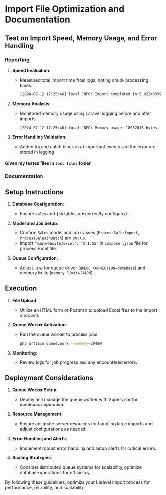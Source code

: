 # Import File Optimization and Documentation

## Test on Import Speed, Memory Usage, and Error Handling

### Reporting

1. **Speed Evaluation**:
   - Measured total import time from logs, noting chunk processing times.
     ```sh
     [2024-07-12 17:25:46] local.INFO: Import completed in:5.0224339962006seconds. 
     ```

2. **Memory Analysis**:
   - Monitored memory usage using Laravel logging before and after imports.
     ```sh
     [2024-07-12 17:25:46] local.INFO: Memory usage: 18937616 bytes.
     ```

3. **Error Handling Validation**:
   - Added try and catch block in all important events and the error are stored in logging

#### Given my tested files in `test files` folder

### Documentation

## Setup Instructions

1. **Database Configuration**:
   - Ensure `sales` and `job` tables are correctly configured.

2. **Model and Job Setup**:
   - Confirm `Sales` model and job classes (`ProcessSalesImport`, `ProcessSalesInBatch`) are set up.
   - Import `"maatwebsite/excel": "3.1.55"` in `composer.json` file for process Excel file.

3. **Queue Configuration**:
   - Adjust `.env` for queue driver (`QUEUE_CONNECTION=database`) and memory limits (`memory_limit=2048M`).

## Execution

1. **File Upload**:
   - Utilize an HTML form or Postman to upload Excel files to the import endpoint.

2. **Queue Worker Activation**:
   - Run the queue worker to process jobs:
     ```sh
     php artisan queue:work --memory=2048M
     ```

3. **Monitoring**:
   - Review logs for job progress and any encountered errors.

## Deployment Considerations

1. **Queue Worker Setup**:
   - Deploy and manage the queue worker with Supervisor for continuous operation.

2. **Resource Management**:
   - Ensure adequate server resources for handling large imports and adjust configurations as needed.

3. **Error Handling and Alerts**:
   - Implement robust error handling and setup alerts for critical errors.

4. **Scaling Strategies**:
   - Consider distributed queue systems for scalability, optimize database operations for efficiency.

By following these guidelines, optimize your Laravel import process for performance, reliability, and scalability.
